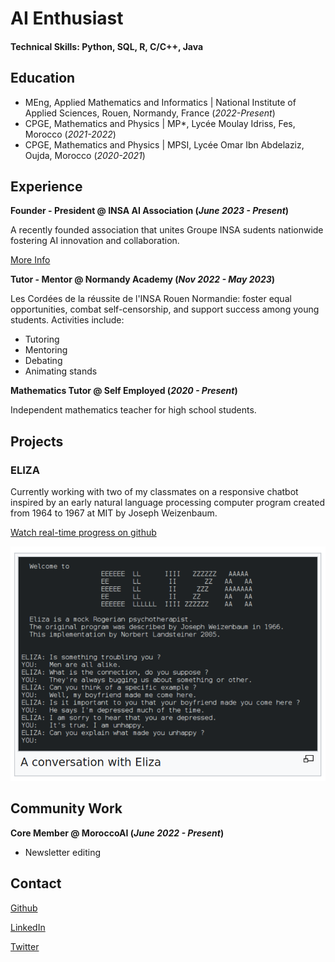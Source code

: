 # AI Enthusiast

#### Technical Skills: Python, SQL, R, C/C++, Java

## Education
- MEng, Applied Mathematics and Informatics | National Institute of Applied Sciences, Rouen, Normandy, France (_2022-Present_)								       		
- CPGE, Mathematics and Physics | MP*, Lycée Moulay Idriss, Fes, Morocco (_2021-2022_)	 			        		
- CPGE, Mathematics and Physics | MPSI, Lycée Omar Ibn Abdelaziz, Oujda, Morocco (_2020-2021_)

## Experience

**Founder - President @ INSA AI Association (_June 2023 - Present_)**

A recently founded association that unites Groupe INSA sudents nationwide fostering AI innovation and collaboration.

[More Info](https://www.linkedin.com/company/insaaia)

**Tutor - Mentor @ Normandy Academy (_Nov 2022 - May 2023_)**

Les Cordées de la réussite de l'INSA Rouen Normandie: foster equal opportunities, combat self-censorship, and support success among young students. Activities include:
- Tutoring
- Mentoring
- Debating
- Animating stands


**Mathematics Tutor @ Self Employed (_2020 - Present_)**

Independent mathematics teacher for high school students.


## Projects
### ELIZA

Currently working with two of my classmates on a responsive chatbot inspired by an early natural language processing computer program created from 1964 to 1967 at MIT by Joseph Weizenbaum.

[Watch real-time progress on github](https://github.com/choukrani/portfolio)

![ELIZA](/assets/img/ELIZA.png)

## Community Work

**Core Member @ MoroccoAI (_June 2022 - Present_)**

- Newsletter editing



## Contact
[Github](https://github.com/choukrani)

[LinkedIn](https://www.linkedin.com/in/choukrani/)

[Twitter](https://twitter.com/choukrani)




